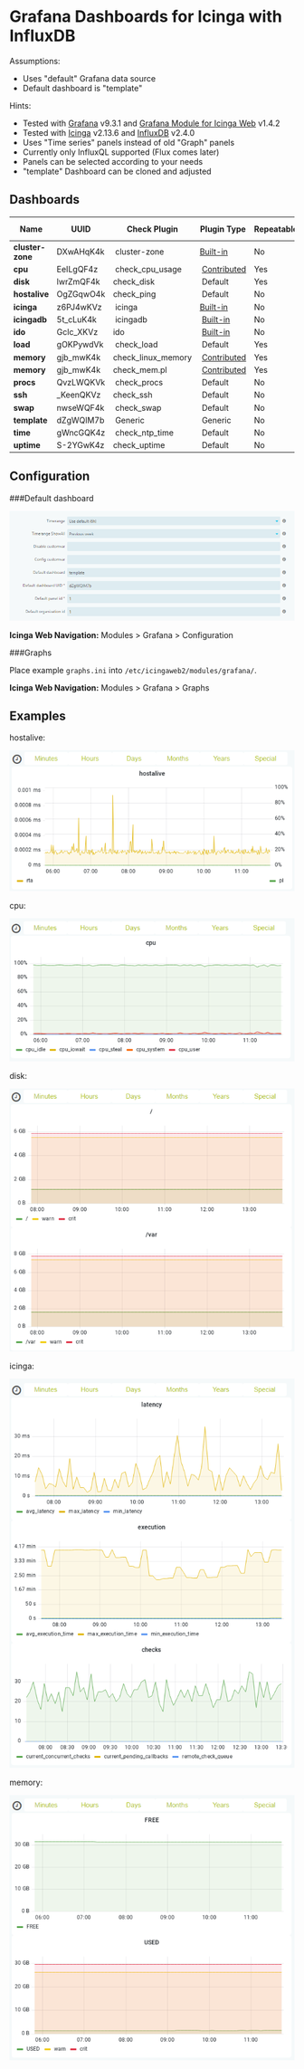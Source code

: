 # Grafana Dashboards for Icinga with InfluxDB

Assumptions:
* Uses "default" Grafana data source
* Default dashboard is "template"

Hints:
* Tested with [Grafana](https://grafana.com/grafana/) v9.3.1 and [Grafana Module for Icinga Web](https://github.com/Mikesch-mp/icingaweb2-module-grafana/) v1.4.2
* Tested with [Icinga](https://icinga.com/) v2.13.6 and [InfluxDB](https://www.influxdata.com/) v2.4.0
* Uses "Time series" panels instead of old "Graph" panels
* Currently only InfluxQL supported (Flux comes later)
* Panels can be selected according to your needs
* "template" Dashboard can be cloned and adjusted

## Dashboards 

| Name             | UUID      | Check Plugin       | Plugin Type                                                                                      | Repeatable | Suggested Panels |
| ---------------- | --------- | ------------------ | ------------------------------------------------------------------------------------------------ | ---------- | ---------------- |
| **cluster-zone** | DXwAHqK4k | cluster-zone       | [Built-in](https://icinga.com/docs/icinga-2/latest/doc/10-icinga-template-library/#cluster-zone) | No         | 1                |
| **cpu**          | EeILgQF4z | check_cpu_usage    | [Contributed](https://github.com/iamcheko/check_cpu_usage)                                       | Yes        | 1                |
| **disk**         | lwrZmQF4k | check_disk         | Default                                                                                          | Yes        | 1,2              |
| **hostalive**    | OgZGqwO4k | check_ping         | Default                                                                                          | No         | 1                |
| **icinga**       | z6PJ4wKVz | icinga             | [Built-in](https://icinga.com/docs/icinga-2/latest/doc/10-icinga-template-library/#icinga)       | No         | 3,4,9            |
| **icingadb**     | 5t_cLuK4k | icingadb           | [Built-in](https://icinga.com/docs/icinga-2/latest/doc/10-icinga-template-library/#icingadb)     | No         | 4                |
| **ido**          | Gclc_XKVz | ido                | [Built-in](https://icinga.com/docs/icinga-2/latest/doc/10-icinga-template-library/#ido)          | No         | 1,2              |
| **load**         | gOKPywdVk | check_load         | Default                                                                                          | Yes        | 1                |
| **memory**       | gjb_mwK4k | check_linux_memory | [Contributed](https://github.com/hugme/Nag_checks)                                               | Yes        | 4,1              |
| **memory**       | gjb_mwK4k | check_mem.pl       | [Contributed](https://github.com/justintime/nagios-plugins)                                      | Yes        | 2,4              |
| **procs**        | QvzLWQKVk | check_procs        | Default                                                                                          | No         | 1                |
| **ssh**          | _KeenQKVz | check_ssh          | Default                                                                                          | No         | 1                |
| **swap**         | nwseWQF4k | check_swap         | Default                                                                                          | No         | 1                |
| **template**     | dZgWQlM7b | Generic            | Generic                                                                                          | No         | 1                |
| **time**         | gWncGQK4z | check_ntp_time     | Default                                                                                          | No         | 1                |
| **uptime**       | S-2YGwK4z | check_uptime       | Default                                                                                          | No         | 1                |

## Configuration

###Default dashboard

![template](./_images/configuration_template.png)

**Icinga Web Navigation:** Modules > Grafana > Configuration

###Graphs

Place example `graphs.ini` into `/etc/icingaweb2/modules/grafana/`.

**Icinga Web Navigation:** Modules > Grafana > Graphs

## Examples

hostalive:

![hostalive](./_images/example_hostalive.png)

cpu:

![cpu](./_images/example_cpu.png)

disk:

![disk](./_images/example_disk.png)

icinga:

![icinga](./_images/example_icinga.png)

memory:

![memory](./_images/example_memory.png)

